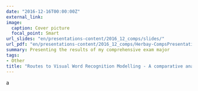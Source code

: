 ```yaml
---
date: "2016-12-16T00:00:00Z"
external_link: 
image:
  caption: Cover picture
  focal_point: Smart
url_slides: "en/presentations-content/2016_12_comps/slides/"
url_pdf: "en/presentations-content/2016_12_comps/Herbay-CompsPresentation.pdf" 
summary: Presenting the results of my comprehensive exam major
tags:
- Other
title: "Routes to Visual Word Recognition Modelling - A comparative analysis of 3 computational models of reading aloud"
---
```


a
